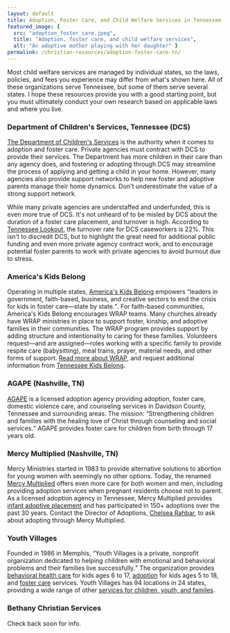 ```yaml
---
layout: default
title: Adoption, Foster Care, and Child Welfare Services in Tennessee
featured_image: {
  src: "adoption_foster_care.jpeg",
  title: "Adoption, foster care, and child welfare services",
  alt: "An adoptive mother playing with her daughter" }
permalink: /christian-resources/adoption-foster-care-tn/
---
```


Most child welfare services are managed by individual states, so the laws, policies, and fees you experience may differ from what's shown here. All of these organizations serve Tennessee, but some of them serve several states. I hope these resources provide you with a good starting point, but you must ultimately conduct your own research based on applicable laws and where you live.

### Department of Children's Services, Tennessee (DCS)

[The Department of Children's Services](https://www.tn.gov/dcs/program-areas/foster-care-and-adoption.html) is the authority when it comes to adoption and foster care. Private agencies must contract with DCS to provide their services. The Department has more children in their care than any agency does, and fostering or adopting through DCS may streamline the process of applying and getting a child in your home. However, many agencies also provide support networks to help new foster and adoptive parents manage their home dynamics. Don't underestimate the value of a strong support network.

While many private agencies are understaffed and underfunded, this is even more true of DCS. It's not unheard of to be misled by DCS about the duration of a foster care placement, and turnover is high. According to [Tennessee Lookout](https://tennesseelookout.com/2021/08/06/workers-describe-unmanageable-caseloads-high-turnover-and-low-morale-at-department-of-childrens-services/), the turnover rate for DCS caseworkers is 22%. This isn't to discredit DCS, but to highlight the great need for additional public funding and even more private agency contract work, and to encourage potential foster parents to work with private agencies to avoid burnout due to stress.

### America's Kids Belong

Operating in multiple states, [America's Kids Belong](https://americaskidsbelong.org/) empowers <q cite="https://americaskidsbelong.org/">leaders in government, faith-based, business, and creative sectors to end the crisis for kids in foster care&mdash;state by state.</q>. For faith-based communities, America's Kids Belong encourages WRAP teams. Many churches already have WRAP ministries in place to support foster, kinship, and adoptive families in their communities. The WRAP program provides support by adding structure and intentionality to caring for these families. Volunteers request&mdash;and are assigned&mdash;roles working with a specific family to provide respite care (babysitting), meal trains, prayer, material needs, and other forms of support. [Read more about WRAP](https://www.tn.gov/tnfosters/how-you-can-help/faith-communities.html), and request additional information from [Tennessee Kids Belong](https://www.tnkidsbelong.org/support).

### AGAPE (Nashville, TN)

[AGAPE](https://www.agapenashville.org/) is a licensed adoption agency providing adoption, foster care, domestic violence care, and counseling services in Davidson County, Tennessee and surrounding areas. The mission: <q cite="https://www.agapenashville.org/">Strengthening children and families with the healing love of Christ through counseling and social services.</q> AGAPE provides foster care for children from birth through 17 years old.

### Mercy Multiplied (Nashville, TN)

Mercy Ministries started in 1983 to provide alternative solutions to abortion for young women with seemingly no other options. Today, the renamed [Mercy Multiplied](/christian-resources/counseling/#mercy-multiplied) offers even more care for both women and men, including providing adoption services when pregnant residents choose not to parent. As a licensed adoption agency in Tennessee, Mercy Multiplied provides [infant adoptive placement](https://mercymultiplied.com/adopt/) and has participated in 150+ adoptions over the past 30 years. Contact the Director of Adoptions, [Chelsea Rahbar](mailto:crahbar@mercymultiplied.com), to ask about adopting through Mercy Multiplied.

### Youth Villages

Founded in 1986 in Memphis, <q cite="https://youthvillages.org/about-us/who-we-serve/">Youth Villages is a private, nonprofit organization dedicated to helping children with emotional and behavioral problems and their families live successfully.</q> The organization provides [behavioral health care](https://youthvillages.org/services/residential-services/) for kids ages 6 to 17, [adoption](https://youthvillages.org/services/adoption/) for kids ages 5 to 18, and [foster care](https://youthvillages.org/services/foster-care/) services. Youth Villages has 94 locations in 24 states, providing a wide range of other [services for children, youth, and familes](https://youthvillages.org/services/).

### Bethany Christian Services

Check back soon for info.
